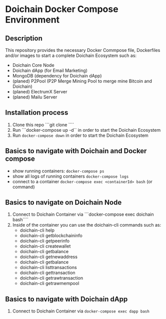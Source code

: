 # Doichain Docker Compose Environment

## Description
This repository provides the necessary Docker Commpose file, Dockerfiles and/or images to start a complete Doichain Ecosystem such as:
- Doichain Core Node
- Doichain dApp (for Email Marketing)
- MongoDB (dependency for Doichain dApp)
- (planed) P2Pool (P2P Merge Mining Pool to merge mine Bitcoin and Doichain)
- (planed) ElectrumX Server
- (planed) Mailu Server

## Installation process
1. Clone this repo ```git clone ````
2. Run ```docker-compose up -d`` in order to start the Doichain Ecosystem
3. Run ```docker-compose down``` in order to start the Doichain Ecosystem


## Basics to navigate with Doichain and Docker compose
- show running containers: ```docker-compose ps```
- show all logs of running containers ```docker-compose logs``` 
- connect to a container ```docker-compose exec <containerId> bash``` (or command)


## Basics to navigate on Doichain Node
1. Connect to Doichain Container via ```docker-compose exec doichain bash````
2. Inside of the container you can use the doichain-cli commands such as:
    - doichain-cli help
    - doichain-cli getblockchaininfo
    - doichain-cli getpeerinfo
    - doichain-cli createwallet
    - doichain-cli getbalance
    - doichain-cli getnewaddress
    - doichain-cli getbalance
    - doichain-cli listtransactions
    - doichain-cli gettransaction
    - doichain-cli getrawtransaction
    - doichain-cli getrawmempool

## Basics to navigate with Doichain dApp 
1. Connect to Doichain Container via ```docker-compose exec dapp bash```